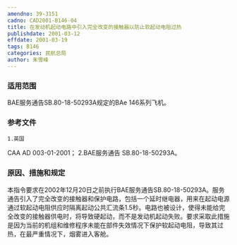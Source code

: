 ```yaml
---
amendno: 39-3151
cadno: CAD2001-B146-04
title: 在发动机起动电路中引入完全改变的接触器以防止软起动电阻过热
publishdate: 2001-03-12
effdate: 2001-03-19
tags: B146
categories: 民航总局
author: 朱雪峰
---
```


### 适用范围 
BAE服务通告SB.80-18-50293A规定的BAe 146系列飞机。

<!--more-->
### 参考文件
    1.英国 
CAA AD 003-01-2001；
    2.BAE服务通告 SB.80-18-50293A。

### 原因、措施和规定 
本指令要求在2002年12月20日之前执行BAE服务通告SB.80-18-50293A。服务通告引入了完全改变的接触器和保护电路，包括一个延时继电器，用来在起动电源通过软起动电阻供应时隔离起动公共汇流条1.5秒。电路也被设计，使得未能给完全改变的接触器供电时，将导致硬起动，而不是发动机起动失败。要求采取此措施是因为当前的机组和维修程序未能在部件失效情况下保护软起动电阻，导致其过热，在最严重情况下，烟雾进入客舱。
